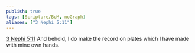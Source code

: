 ```yaml
---
publish: true
tags: [Scripture/BoM, noGraph]
aliases: ["3 Nephi 5:11"]
---
```

[3 Nephi 5:11](https://churchofjesuschrist.org/study/scriptures/bofm/3-ne/5?lang=eng&id=p11#p11) And behold, I do make the record on plates which I have made with mine own hands.
